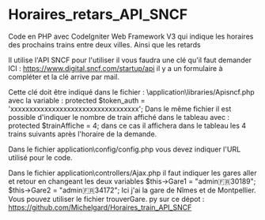 # Horaires_retars_API_SNCF
Code en PHP avec  CodeIgniter Web Framework V3 qui indique les horaires des prochains trains entre deux villes. Ainsi que les retards

Il utilise l'API SNCF pour l'utiliser il vous faudra une clé qu'il faut demander ICI :  https://www.digital.sncf.com/startup/api il y a un formulaire à compléter et la clé arrive par mail.

Cette clé doit être indiqué dans le fichier : \application\libraries/Apisncf.php avec la variable : protected $token_auth = 'xxxxxxxxxxxxxxxxxxxxxxxxxxxxxxxxxx';
Dans le même fichier il est possible d'indiquer le nombre de train affiché dans le tableau avec : protected $trainAffiche = 4; dans ce cas il affichera dans le tableau les 4 trains suivants après l'horaire de la demande.

Dans le fichier application\config/config.php vous devez indiquer l'URL utilisé pour le code.

Dans le fichier application\controllers/Ajax.php il faut indiquer les gares aller et retour en changeant les deux variables $this->Gare1 = "admin:fr:30189";  
        $this->Gare2 = "admin:fr:34172"; Ici j'ai la gare de Nîmes et de Montpellier. Vous pouvez utiliser le fichier trouverGare. py sur ce dépot : https://github.com/Michelgard/Horaires_train_API_SNCF
        

        
        
